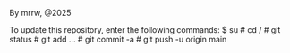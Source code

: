 By mrrw, @2025

To update this repository, enter the following commands:
    $ su
    # cd /
    # git status
    # git add ...
    # git commit -a
    # git push -u origin main
